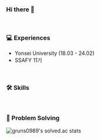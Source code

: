 ### Hi there 👋

<br><h3> 💻 Experiences </h3>
- Yonsei University (18.03 - 24.02)
- SSAFY 11기

<br><h3> 🛠️ Skills </h3>

<br><h3> 📝  Problem Solving </h3>

![gruns0989's solved.ac stats](https://github-readme-solvedac.hyp3rflow.vercel.app/api/?handle=gruns0989)

<!--
**pan9pan9/pan9pan9** is a ✨ _special_ ✨ repository because its `README.md` (this file) appears on your GitHub profile.

Here are some ideas to get you started:

- 🔭 I’m currently working on ...
- 🌱 I’m currently learning ...
- 👯 I’m looking to collaborate on ...
- 🤔 I’m looking for help with ...
- 💬 Ask me about ...
- 📫 How to reach me: ...
- 😄 Pronouns: ...
- ⚡ Fun fact: ...
-->
